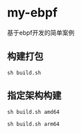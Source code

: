 # my-ebpf

基于ebpf开发的简单案例

## 构建打包

```shell
sh build.sh
```

## 指定架构构建
```shell
sh build.sh amd64
```

```shell
sh build.sh arm64
```